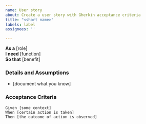 ```yaml
---
name: User story
about: Create a user story with Gherkin acceptance criteria
title: "<short name>"
labels: label
assignees: ''

---
```


**As a** [role]  
**I need** [function]  
**So that** [benefit]  

### Details and Assumptions
* [document what you know]

### Acceptance Criteria
```gherkin
Given [some context]
When [certain action is taken]
Then [the outcome of action is observed]
